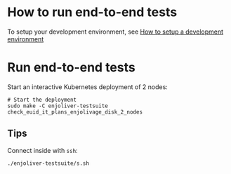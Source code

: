 # How to run end-to-end tests

To setup your development environment, see [How to setup a development environment](docs/usage-development.md)

# Run end-to-end tests

Start an interactive Kubernetes deployment of 2 nodes:

```
# Start the deployment
sudo make -C enjoliver-testsuite check_euid_it_plans_enjolivage_disk_2_nodes
```


## Tips
Connect inside with `ssh`:

`./enjoliver-testsuite/s.sh`
